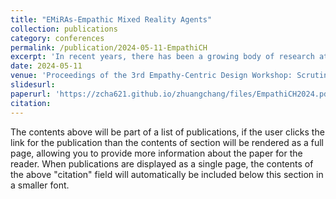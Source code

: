 ```yaml
---
title: "EMiRAs-Empathic Mixed Reality Agents"
collection: publications
category: conferences
permalink: /publication/2024-05-11-EmpathiCH
excerpt: 'In recent years, there has been a growing body of research at the intersection of Mixed Reality (MR), Empathic Computing (EC), and agent technologies. Despite this trend, a unified theoretical framework to guide such research remains elusive. This paper introduces the concept of Empathic Mixed Reality Agents (EMiRAs), emerging from the convergence of Empathic Agent (EA), Mixed Reality Agent (MiRA), and Empathic Mixed Reality (EMR). We present the Corporeal Presence and Interactive Capacity (CPIC) matrix as a tool for examining EMiRAs-related studies, enabling systematic exploration of agents’ embodiment and environmental interaction capabilities. By conducting literature reviews organized within the CPIC matrix, we investigate the current landscape of EMiRAs research. Additionally, we discuss the challenges and opportunities inherent in developing EMiRAs. This work contributes to laying the groundwork for future advancements in the field by providing a comprehensive framework and analysis of EMiRAs-related research endeavors.'
date: 2024-05-11
venue: 'Proceedings of the 3rd Empathy-Centric Design Workshop: Scrutinizing Empathy Beyond the Individual'
slidesurl: 
paperurl: 'https://zcha621.github.io/zhuangchang/files/EmpathiCH2024.pdf'
citation: 
---
```


The contents above will be part of a list of publications, if the user clicks the link for the publication than the contents of section will be rendered as a full page, allowing you to provide more information about the paper for the reader. When publications are displayed as a single page, the contents of the above "citation" field will automatically be included below this section in a smaller font.